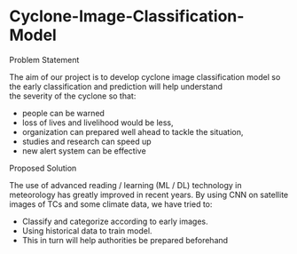 # Cyclone-Image-Classification-Model
Problem Statement 

The aim of our project is to develop cyclone image classification model so the early classification and prediction will help understand  
the severity of the cyclone so that: 
- people can be warned 
- loss of lives and livelihood  would be less,
- organization can prepared well ahead to tackle the situation,
- studies and research can speed up
- new alert system can be effective



Proposed Solution

The use of advanced reading / learning (ML / DL) technology in meteorology has greatly improved in recent years.
By using CNN on satellite images of TCs and some climate data, we have tried to:
- Classify and categorize according to early images.
- Using historical data to train model.
- This in turn will help authorities be prepared beforehand
